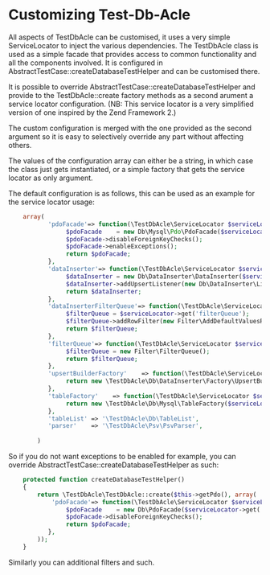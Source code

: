 Customizing Test-Db-Acle
========================

All aspects of TestDbAcle can be customised, it uses a very simple ServiceLocator to inject the various dependencies.
The TestDbAcle class is used as a simple facade that provides access to common functionality and all the components involved.
It is configured in AbstractTestCase::createDatabaseTestHelper and can be customised there.

It is possible to override AbstractTestCase::createDatabaseTestHelper and provide to the TestDbAcle::create factory methods as a second arument a service locator configuration.
(NB: This service locator is a very simplified version of one inspired by the Zend Framework 2.)

The custom configuration is merged with the one provided as the second argument so it is easy to selectively override any part without affecting others.

The values of the configuration array can either be a string, in which case the class just gets instantiated, or a simple factory that gets the service locator
as only argument. 

The default configuration is as follows, this can be used as an example for the service locator usage:

```php
    array(
           'pdoFacade'=> function(\TestDbAcle\ServiceLocator $serviceLocator) {
                $pdoFacade    = new Db\Mysql\Pdo\PdoFacade($serviceLocator->get('pdo'));
                $pdoFacade->disableForeignKeyChecks();
                $pdoFacade->enableExceptions();
                return $pdoFacade;
           },
           'dataInserter'=> function(\TestDbAcle\ServiceLocator $serviceLocator) {
                $dataInserter = new Db\DataInserter\DataInserter($serviceLocator->get('pdoFacade'), $serviceLocator->get('upsertBuilderFactory'));
                $dataInserter->addUpsertListener(new Db\DataInserter\Listeners\MysqlZeroPKListener($serviceLocator->get('pdoFacade'), $serviceLocator->get('tableList')));
                return $dataInserter;
           },
           'dataInserterFilterQueue'=> function(\TestDbAcle\ServiceLocator $serviceLocator) {
                $filterQueue = $serviceLocator->get('filterQueue');
                $filterQueue->addRowFilter(new Filter\AddDefaultValuesRowFilter($serviceLocator->get('tableList')));
                return $filterQueue;
           },
           'filterQueue'=> function(\TestDbAcle\ServiceLocator $serviceLocator) {
                $filterQueue = new Filter\FilterQueue();
                return $filterQueue;
           },
           'upsertBuilderFactory'    => function(\TestDbAcle\ServiceLocator $serviceLocator) {
                return new \TestDbAcle\Db\DataInserter\Factory\UpsertBuilderFactory($serviceLocator->get('pdoFacade'));
           },
           'tableFactory'    => function(\TestDbAcle\ServiceLocator $serviceLocator) {
                return new \TestDbAcle\Db\Mysql\TableFactory($serviceLocator->get('pdoFacade'));
           },
           'tableList' => '\TestDbAcle\Db\TableList',
           'parser'    => '\TestDbAcle\Psv\PsvParser',
                   
        )
```




So if you do not want exceptions to be enabled for example, you can override AbstractTestCase::createDatabaseTestHelper as such:
```php
    protected function createDatabaseTestHelper()
    {
        return \TestDbAcle\TestDbAcle::create($this->getPdo(), array(
            'pdoFacade'=> function(\TestDbAcle\ServiceLocator $serviceLocator) {
                $pdoFacade    = new Db\PdoFacade($serviceLocator->get('pdo'));
                $pdoFacade->disableForeignKeyChecks();
                return $pdoFacade;
           },
        ));
    }
```

Similarly you can additional filters and such.